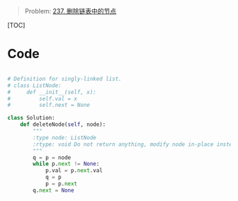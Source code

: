 > Problem: [237. 删除链表中的节点](https://leetcode.cn/problems/delete-node-in-a-linked-list/description/)

[TOC]


# Code
```Python []

# Definition for singly-linked list.
# class ListNode:
#     def __init__(self, x):
#         self.val = x
#         self.next = None

class Solution:
    def deleteNode(self, node):
        """
        :type node: ListNode
        :rtype: void Do not return anything, modify node in-place instead.
        """
        q = p = node
        while p.next != None:
            p.val = p.next.val
            q = p
            p = p.next
        q.next = None
```
